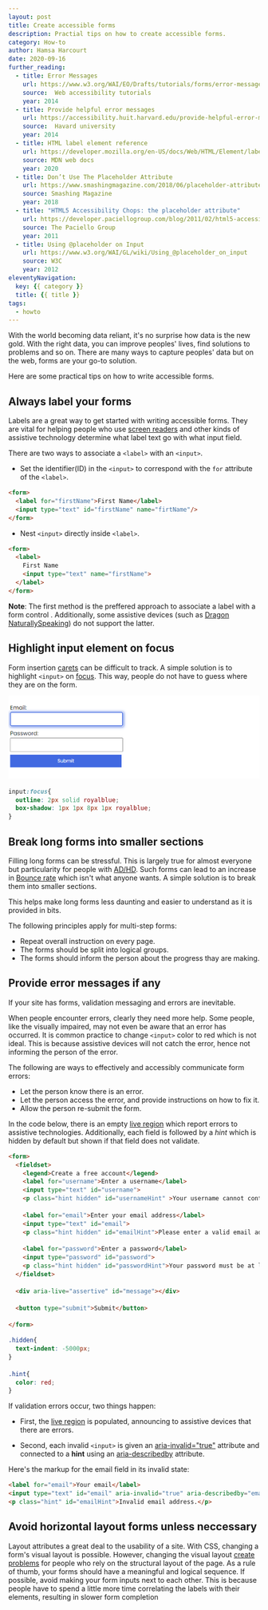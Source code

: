 ```yaml
---
layout: post
title: Create accessible forms
description: Practial tips on how to create accessible forms.
category: How-to
author: Hamsa Harcourt
date: 2020-09-16
further_reading:
  - title: Error Messages
    url: https://www.w3.org/WAI/EO/Drafts/tutorials/forms/error-messages/
    source:  Web accessibility tutorials 
    year: 2014
  - title: Provide helpful error messages
    url: https://accessibility.huit.harvard.edu/provide-helpful-error-messages
    source:  Havard university
    year: 2014
  - title: HTML label element reference
    url: https://developer.mozilla.org/en-US/docs/Web/HTML/Element/label
    source: MDN web docs
    year: 2020
  - title: Don’t Use The Placeholder Attribute
    url: https://www.smashingmagazine.com/2018/06/placeholder-attribute/
    source: Smashing Magazine
    year: 2018
  - title: "HTML5 Accessibility Chops: the placeholder attribute"
    url: https://developer.paciellogroup.com/blog/2011/02/html5-accessibility-chops-the-placeholder-attribute/
    source: The Paciello Group
    year: 2011
  - title: Using @placeholder on Input
    url: https://www.w3.org/WAI/GL/wiki/Using_@placeholder_on_input
    source: W3C
    year: 2012
eleventyNavigation:
  key: {{ category }}
  title: {{ title }}
tags:
  - howto
---
```


With the world becoming data reliant, it's no surprise how data is the new gold. With the right data, you can improve peoples' lives, find solutions to problems and so on. There are many ways to capture peoples' data but on the web, forms are your go-to solution.

Here are some  practical tips on how to write accessible forms.


## Always label your forms

Labels are a great way to get started with writing accessible forms. They are vital for helping people who use [screen readers](https://en.wikipedia.org/wiki/Screen_reader) and other kinds of assistive technology determine what label text go with what input field.

There are two ways to associate a `<label>` with an `<input>`.
- Set the identifier(ID) in the `<input>` to correspond with the `for` attribute of the `<label>`.
```html
<form>
  <label for="firstName">First Name</label>
  <input type="text" id="firstName" name="firtName"/>
</form>
```

- Nest `<input>` directly inside `<label>`.
```html
<form>
  <label>
    First Name
    <input type="text" name="firstName">
  </label>
</form>
```

**Note**: The first method is the preffered approach to associate a label with a form control . Additionally, some assistive devices (such as [Dragon NaturallySpeaking](https://en.wikipedia.org/wiki/Dragon_NaturallySpeaking)) do not support the latter.


## Highlight input element on focus

Form insertion [carets](https://developer.mozilla.org/en-US/docs/Glossary/caret#:~:text=A%20caret%20sometimes%20called%20a,is%20called%20the%20insertion%20point.) can be difficult to track. A simple solution is to highlight `<input>` on [focus](https://developer.mozilla.org/en-US/docs/Web/CSS/:focus). This way, people do not have to guess where they are on the form. 

![A form with an input field highlighted in blue.](../img/posts/2020-09-19-how-to-write-accessible-forms/form-field-on-focus.png)

```css
input:focus{
  outline: 2px solid royalblue;
  box-shadow: 1px 1px 8px 1px royalblue;
}
```

## Break long forms into smaller sections

Filling long forms can be stressful. This is largely true for almost everyone but particularity for people  with [AD/HD](https://www.cdc.gov/ncbddd/adhd/facts.html). Such forms can lead to an increase in [Bounce rate](https://en.wikipedia.org/wiki/Bounce_rate) which isn't what anyone wants. A simple solution is to break them into smaller sections. 

This helps make long forms less daunting and easier to understand as it is provided in bits.


The following principles apply for multi-step forms:
- Repeat overall instruction on every page.
- The forms should be split into logical groups.
- The forms should inform the person about the progress thay are making.


## Provide error messages if any

If your site has forms, validation messaging and errors are inevitable.

When people encounter errors, clearly they need more help. Some people, like the visually impaired, may not even be aware that an error has occurred. It is common practice to change `<input>` color to red which is not ideal. This is because assistive devices will not catch the error, hence not informing the person of the error.


The following are ways to effectively and accessibly communicate form errors:
- Let the person know there is an error.
- Let the person access the error, and provide instructions on how to fix it.
- Allow the person re-submit the form.


In the code below, there is an empty [live region](https://developer.mozilla.org/en-US/docs/Web/Accessibility/ARIA/ARIA_Live_Regions) which report errors to assistive technologies. Additionally, each field is followed by a _hint_ which is hidden by default but shown if that field does not validate.


```html
<form>
  <fieldset>
    <legend>Create a free account</legend>
    <label for="username">Enter a username</label>
    <input type="text" id="username">
    <p class="hint hidden" id="usernameHint" >Your username cannot contain punctuation</p>

    <label for="email">Enter your email address</label>
    <input type="text" id="email">
    <p class="hint hidden" id="emailHint">Please enter a valid email address</p>

    <label for="password">Enter a password</label>
    <input type="password" id="password">
    <p class="hint hidden" id="passwordHint">Your password must be at least 6 characters</p>
  </fieldset>

  <div aria-live="assertive" id="message"></div>
 
  <button type="submit">Submit</button>
  
</form>
```

```css
.hidden{
  text-indent: -5000px;
}

.hint{
  color: red;
}
```
If validation errors occur, two things happen:
- First, the [live region](https://developer.mozilla.org/en-US/docs/Web/Accessibility/ARIA/ARIA_Live_Regions) is populated, announcing to assistive devices that there are errors.

- Second, each invalid `<input>` is given an [aria-invalid="true"](https://developer.mozilla.org/en-US/docs/Web/Accessibility/ARIA/ARIA_Techniques/Using_the_aria-invalid_attribute) attribute and connected to a __hint__ using  an [aria-describedby](https://developer.mozilla.org/en-US/docs/Web/Accessibility/ARIA/ARIA_Techniques/Using_the_aria-describedby_attribute) attribute.

Here's the markup for the email field in its invalid state:
```html
<label for="email">Your email</label>
<input type="text" id="email" aria-invalid="true" aria-describedby="emailHint">
<p class="hint" id="emailHint">Invalid email address.</p>
```

## Avoid horizontal layout forms unless neccessary

Layout attributes a great deal  to the usability of a site. With CSS, changing a form's visual layout is possible. However, changing the visual layout [create problems](https://youtu.be/8MAvH6vYbDo) for people who rely on the structural layout of the page. As a rule of thumb, your forms should have a meaningful and logical sequence. If possible, avoid making your form inputs next to each other. This is because people have to spend a little more time correlating the labels with their elements, resulting in slower form completion



 
